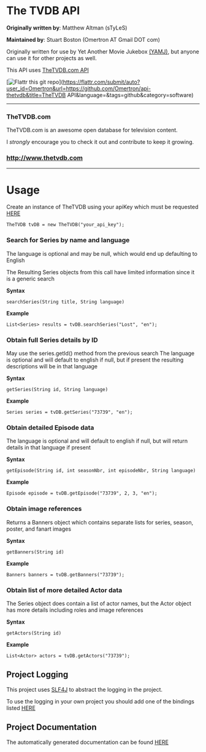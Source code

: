 The TVDB API
============
__Originally written by__: Matthew Altman (sTyLeS)

__Maintained by__: Stuart Boston (Omertron AT Gmail DOT com)

Originally written for use by Yet Another Movie Jukebox [(YAMJ)](http://code.google.com/p/moviejukebox/), but anyone can use it for other projects as well.

This API uses [TheTVDB.com API](http://www.thetvdb.com/wiki/index.php/Programmers_API)

[![Flattr this git repo](http://api.flattr.com/button/flattr-badge-large.png)](https://flattr.com/submit/auto?user_id=Omertron&url=https://github.com/Omertron/api-thetvdb&title=TheTVDB API&language=&tags=github&category=software)
***
### TheTVDB.com 
TheTVDB.com is an awesome open database for television content. 

I *strongly* encourage you to check it out and contribute to keep it growing.

### http://www.thetvdb.com
***
Usage
=====
Create an instance of TheTVDB using your apiKey which must be requested [HERE](http://thetvdb.com/?tab=apiregister)

`TheTVDB tvDB = new TheTVDB("your_api_key");`

### Search for Series by name and language
The language is optional and may be null, which would end up defaulting to English

The Resulting Series objects from this call have limited information since it is a generic search

__Syntax__

`searchSeries(String title, String language)`

__Example__

`List<Series> results = tvDB.searchSeries("Lost", "en");`

### Obtain full Series details by ID
May use the series.getId() method from the previous search
The language is optional and will default to english if null, but if present the resulting descriptions will be in that language

__Syntax__ 

`getSeries(String id, String language)`

__Example__ 

`Series series = tvDB.getSeries("73739", "en");`

### Obtain detailed Episode data
The language is optional and will default to english if null, but will return details in that language if present

__Syntax__ 

`getEpisode(String id, int seasonNbr, int episodeNbr, String language)`

__Example__ 

`Episode episode = tvDB.getEpisode("73739", 2, 3, "en");`

### Obtain image references
Returns a Banners object which contains separate lists for series, season, poster, and fanart images

__Syntax__ 

`getBanners(String id)`

__Example__ 

`Banners banners = tvDB.getBanners("73739");`

### Obtain list of more detailed Actor data
The Series object does contain a list of actor names, but the Actor object has more details including roles and image references

__Syntax__ 

`getActors(String id)`

__Example__ 

`List<Actor> actors = tvDB.getActors("73739");`

Project Logging
---------------
This project uses [SLF4J](http://www.slf4j.org) to abstract the logging in the project.

To use the logging in your own project you should add one of the bindings listed [HERE](http://www.slf4j.org/manual.html#swapping)

Project Documentation
---------------------
The automatically generated documentation can be found [HERE](http://omertron.github.com/api-thetvdb/)
